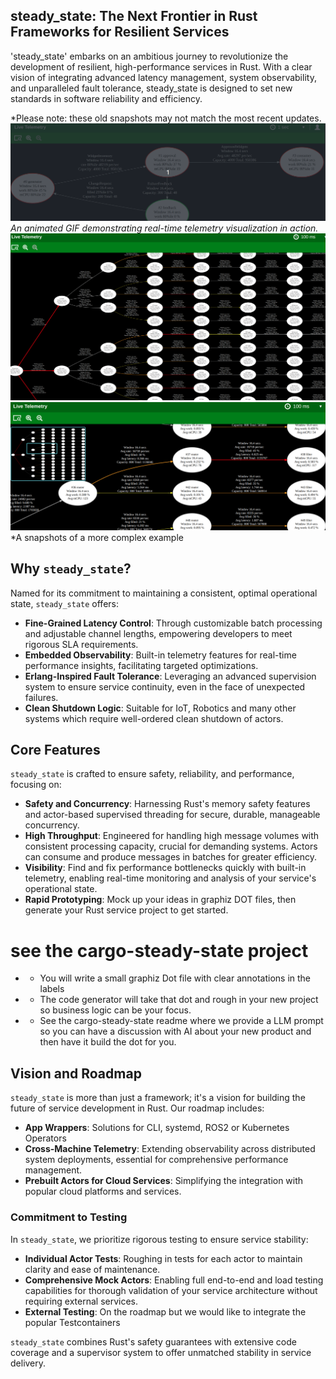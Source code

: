 ## steady_state: The Next Frontier in Rust Frameworks for Resilient Services
'steady_state' embarks on an ambitious journey to revolutionize the development of resilient,
high-performance services in Rust.  With a clear vision of integrating advanced latency management,
system observability, and unparalleled fault tolerance, steady_state is designed to set new standards
in software reliability and efficiency.

*Please note: these old snapshots may not match the most recent updates.
![Telemetry Visualization Example](simple-example.gif)
*An animated GIF demonstrating real-time telemetry visualization in action.*
![Telemetry Visualization Example](overload.png)
![Telemetry Visualization Example](overload2.png)
*A snapshots of a more complex example

## Why `steady_state`?

Named for its commitment to maintaining a consistent, optimal operational state, `steady_state` offers:

- **Fine-Grained Latency Control**: Through customizable batch processing and adjustable channel lengths, empowering developers to meet rigorous SLA requirements.
- **Embedded Observability**: Built-in telemetry features for real-time performance insights, facilitating targeted optimizations.
- **Erlang-Inspired Fault Tolerance**: Leveraging an advanced supervision system to ensure service continuity, even in the face of unexpected failures.
- **Clean Shutdown Logic**: Suitable for IoT, Robotics and many other systems which require well-ordered clean shutdown of actors.


## Core Features

`steady_state` is crafted to ensure safety, reliability, and performance, focusing on:

- **Safety and Concurrency**: Harnessing Rust's memory safety features and actor-based supervised threading for secure, durable, manageable concurrency.
- **High Throughput**: Engineered for handling high message volumes with consistent processing capacity, crucial for demanding systems. Actors can consume and produce messages in batches for greater efficiency.
- **Visibility**: Find and fix performance bottlenecks quickly with built-in telemetry, enabling real-time monitoring and analysis of your service's operational state.
- **Rapid Prototyping**: Mock up your ideas in graphiz DOT files, then generate your Rust service project to get started.

# see the cargo-steady-state project
- * You will write a small graphiz Dot file with clear annotations in the labels
- * The code generator will take that dot and rough in your new project so business logic can be your focus.
- * See the cargo-steady-state readme where we provide a LLM prompt so you can have a discussion with AI about your new product and then have it build the dot for you. 

## Vision and Roadmap

`steady_state` is more than just a framework; it's a vision for building the future of service development in Rust. Our roadmap includes:
- **App Wrappers**: Solutions for CLI, systemd, ROS2 or Kubernetes Operators 
- **Cross-Machine Telemetry**: Extending observability across distributed system deployments, essential for comprehensive performance management.
- **Prebuilt Actors for Cloud Services**: Simplifying the integration with popular cloud platforms and services.

### Commitment to Testing

In `steady_state`, we prioritize rigorous testing to ensure service stability:
- **Individual Actor Tests**: Roughing in tests for each actor to maintain clarity and ease of maintenance.
- **Comprehensive Mock Actors**: Enabling full end-to-end and load testing capabilities for thorough validation of your service architecture without requiring external services.
- **External Testing**: On the roadmap but we would like to integrate the popular Testcontainers

`steady_state` combines Rust's safety guarantees with extensive code coverage and a supervisor system to offer unmatched stability in service delivery.
